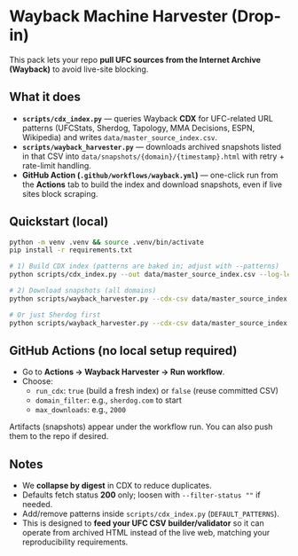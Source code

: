 # Wayback Machine Harvester (Drop-in)

This pack lets your repo **pull UFC sources from the Internet Archive (Wayback)** to avoid live-site blocking.

## What it does
- **`scripts/cdx_index.py`** — queries Wayback **CDX** for UFC-related URL patterns (UFCStats, Sherdog, Tapology, MMA Decisions, ESPN, Wikipedia) and writes `data/master_source_index.csv`.
- **`scripts/wayback_harvester.py`** — downloads archived snapshots listed in that CSV into `data/snapshots/{domain}/{timestamp}.html` with retry + rate-limit handling.
- **GitHub Action (`.github/workflows/wayback.yml`)** — one-click run from the **Actions** tab to build the index and download snapshots, even if live sites block scraping.

## Quickstart (local)
```bash
python -m venv .venv && source .venv/bin/activate
pip install -r requirements.txt

# 1) Build CDX index (patterns are baked in; adjust with --patterns)
python scripts/cdx_index.py --out data/master_source_index.csv --log-level INFO

# 2) Download snapshots (all domains)
python scripts/wayback_harvester.py --cdx-csv data/master_source_index.csv --max 500 --log-level INFO

# Or just Sherdog first
python scripts/wayback_harvester.py --cdx-csv data/master_source_index.csv --domain-filter sherdog.com --max 1000
```

## GitHub Actions (no local setup required)
- Go to **Actions → Wayback Harvester → Run workflow**.
- Choose:
  - `run_cdx`: `true` (build a fresh index) or `false` (reuse committed CSV)
  - `domain_filter`: e.g., `sherdog.com` to start
  - `max_downloads`: e.g., `2000`

Artifacts (snapshots) appear under the workflow run. You can also push them to the repo if desired.

## Notes
- We **collapse by digest** in CDX to reduce duplicates.
- Defaults fetch status **200** only; loosen with `--filter-status ""` if needed.
- Add/remove patterns inside `scripts/cdx_index.py` (`DEFAULT_PATTERNS`).
- This is designed to **feed your UFC CSV builder/validator** so it can operate from archived HTML instead of the live web, matching your reproducibility requirements.
